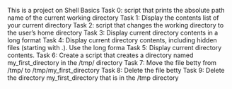 This is a project on Shell Basics
Task 0:  script that prints the absolute path name of the current working directory
Task 1: Display the contents list of your current directory
Task 2: script that changes the working directory to the user’s home directory
Task 3: Display current directory contents in a long format
Task 4: Display current directory contents, including hidden files (starting with .). Use the long forma
Task 5: Display current directory contents.
Task 6: Create a script that creates a directory named my_first_directory in the /tmp/ directory
Task 7: Move the file betty from /tmp/ to /tmp/my_first_directory
Task 8: Delete the file betty
Task 9: Delete the directory my_first_directory that is in the /tmp directory

